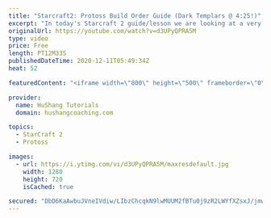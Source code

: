 ```yaml
---
title: "Starcraft2: Protoss Build Order Guide (Dark Templars @ 4:25!)"
excerpt: "In today's Starcraft 2 guide/lesson we are looking at a very powerful protoss vs zerg build order. We drop dark templars at 4:24 and at the same time harass another bases drones with 3 adepts. Very difficult for zerg to defend.  Protoss Build Order Guide - Protoss vs Zerg - Dark Templar Drop #BuildOrder"
originalUrl: https://youtube.com/watch?v=d3UPyQPRA5M
type: video
price: Free
length: PT12M33S
publishedDateTime: 2020-12-11T05:49:34Z
heat: 52

featuredContent: "<iframe width=\"800\" height=\"500\" frameborder=\"0\" src=\"https://www.youtube.com/embed/d3UPyQPRA5M\" allow=\"accelerometer; autoplay; encrypted-media; gyroscope; picture-in-picture\" allowfullscreen></iframe>"

provider:
  name: HuShang Tutorials
  domain: hushangcoaching.com

topics:
  - StarCraft 2
  - Protoss

images:
  - url: https://i.ytimg.com/vi/d3UPyQPRA5M/maxresdefault.jpg
    width: 1280
    height: 720
    isCached: true

secured: "DbD6KaAwbuJVneIVdiw/LIbzChcqkN9lwMUUM2fBTu0j9zR2LWYfXZsxJ/jmwsk9JIpNnVVCxfTUiIYdnzL8SC2BbhKXcNMgX6uuyX2uwTJnQhilVB4mMERIPj3UGIe1WRtl/CqoZjs9xVN4SZmIBGtRL386JwTn9tE1ozma5lpMIY7CxfsQREyqHU05WckXzBLQ8EK1Z8LsdiLBC2fpZtIBPbwT9laTzoamj58j96d8JlmnMZMR/ItANO+asGJsgkOl/bGuRBvTM++4nAFEf8SFZ/yKwTHoX4FJo1ODYXiN0aNl8/XCwx+GUnP6Hvsu05jGkxsVAE5Q3GN3BfCZzcUAV1Zgxh58Tu3ExhJcjF2hvJRPeKAhaUtnQ+UkybJf0W5iGc6RGw5HvZzejbZT/ql5LWp+b82YuSkoMzt5RuI=;u7wJysqc+Z68stZ+6PKatw=="
---
```


